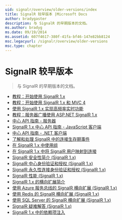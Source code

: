 ```yaml
---
uid: signalr/overview/older-versions/index
title: SignalR 较早版本 |Microsoft Docs
author: bradygaster
description: 与 SignalR 的早期版本的文档。
ms.author: bradyg
ms.date: 09/19/2014
ms.assetid: 607f4617-380f-41fa-bf46-147e82bb8124
msc.legacyurl: /signalr/overview/older-versions
msc.type: chapter
---
```

<a name="signalr-older-versions"></a>SignalR 较早版本
====================
> 与 SignalR 的早期版本的文档。


- [教程：开始使用 SignalR 1.x](tutorial-getting-started-with-signalr.md)
- [教程：开始使用 SignalR 1.x 和 MVC 4](tutorial-getting-started-with-signalr-and-mvc-4.md)
- [使用 SignalR 1.x 实现高频率实时功能](tutorial-high-frequency-realtime-with-signalr.md)
- [教程：服务器广播使用 ASP.NET SignalR 1.x](tutorial-server-broadcast-with-aspnet-signalr.md)
- [中心 API 指南 - 服务器](signalr-1x-hubs-api-guide-server.md)
- [SignalR 1.x 中心 API 指南 - JavaScript 客户端](signalr-1x-hubs-api-guide-javascript-client.md)
- [中心 API 指南 - .NET 客户端](signalr-1x-hubs-api-guide-net-client.md)
- [了解和处理 SignalR 中的连接生存期事件](handling-connection-lifetime-events.md)
- [在 SignalR 1.x 中使用组](working-with-groups.md)
- [在 SignalR 1.x 中将 SignalR 用户映射到连接](mapping-users-to-connections.md)
- [SignalR 安全性简介 (SignalR 1.x)](introduction-to-security.md)
- [SignalR 中心身份验证和授权 (SignalR 1.x)](hub-authorization.md)
- [SignalR 永久性连接身份验证和授权 (SignalR 1.x)](persistent-connection-authorization.md)
- [SignalR 性能 (SignalR 1.x)](signalr-performance.md)
- [SignalR 1.x 的横向扩展简介](scaleout-in-signalr.md)
- [使用 Azure 服务总线的 SignalR 横向扩展 (SignalR 1.x)](scaleout-with-windows-azure-service-bus.md)
- [使用 Redis 的 SignalR 横向扩展 (SignalR 1.x)](scaleout-with-redis.md)
- [使用 SQL Server 的 SignalR 横向扩展 (SignalR 1.x)](scaleout-with-sql-server.md)
- [SignalR 疑难解答 (SignalR 1.x)](troubleshooting.md)
- [SignalR 1.x 中的依赖项注入](dependency-injection.md)
